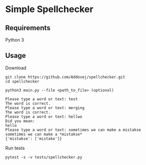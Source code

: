 # Simple Spellchecker
## Requirements
Python 3
## Usage
Download
```commandline
git clone https://github.com/Addovej/spellchecker.git
cd spellchecker
```
```commandline
python3 main.py --file <path_to_file> (optional)

Please type a word or text: test
The word is correct.
Please type a word or text: merging
The word is correct.
Please type a word or text: hellwo
Did you mean:
hello
Please type a word or text: sometimes we can make a mistakse
sometimes we can make a *mistakse* 
{'mistakse': ['mistake']}
```
Run tests
```commandline
pytest -s -v tests/spellchecker.py
```
